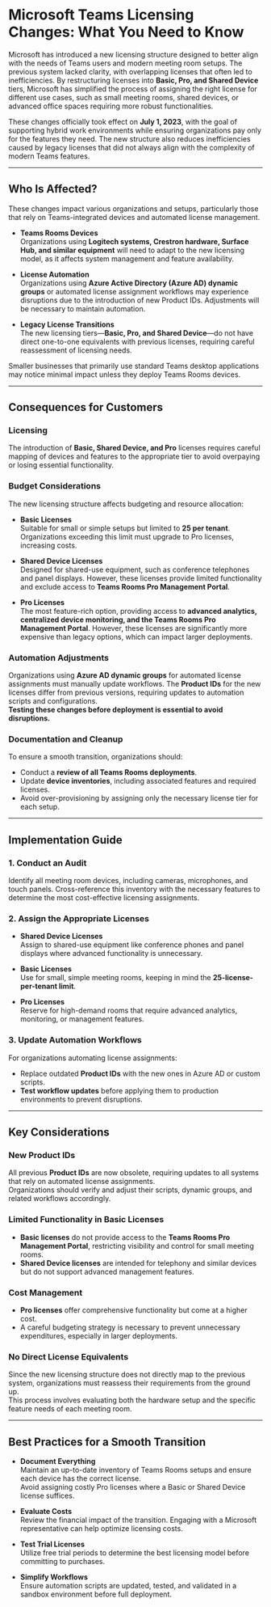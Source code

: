 # Microsoft Teams Licensing Changes: What You Need to Know

Microsoft has introduced a new licensing structure designed to better align with the needs of Teams users and modern meeting room setups. The previous system lacked clarity, with overlapping licenses that often led to inefficiencies. By restructuring licenses into **Basic, Pro, and Shared Device** tiers, Microsoft has simplified the process of assigning the right license for different use cases, such as small meeting rooms, shared devices, or advanced office spaces requiring more robust functionalities.

These changes officially took effect on **July 1, 2023**, with the goal of supporting hybrid work environments while ensuring organizations pay only for the features they need. The new structure also reduces inefficiencies caused by legacy licenses that did not always align with the complexity of modern Teams features.

---

## Who Is Affected?

These changes impact various organizations and setups, particularly those that rely on Teams-integrated devices and automated license management.

- **Teams Rooms Devices**  
  Organizations using **Logitech systems, Crestron hardware, Surface Hub, and similar equipment** will need to adapt to the new licensing model, as it affects system management and feature availability.

- **License Automation**  
  Organizations using **Azure Active Directory (Azure AD) dynamic groups** or automated license assignment workflows may experience disruptions due to the introduction of new Product IDs. Adjustments will be necessary to maintain automation.

- **Legacy License Transitions**  
  The new licensing tiers—**Basic, Pro, and Shared Device**—do not have direct one-to-one equivalents with previous licenses, requiring careful reassessment of licensing needs.

Smaller businesses that primarily use standard Teams desktop applications may notice minimal impact unless they deploy Teams Rooms devices.

---

## Consequences for Customers

### Licensing

The introduction of **Basic, Shared Device, and Pro** licenses requires careful mapping of devices and features to the appropriate tier to avoid overpaying or losing essential functionality.

### Budget Considerations

The new licensing structure affects budgeting and resource allocation:

- **Basic Licenses**  
  Suitable for small or simple setups but limited to **25 per tenant**. Organizations exceeding this limit must upgrade to Pro licenses, increasing costs.

- **Shared Device Licenses**  
  Designed for shared-use equipment, such as conference telephones and panel displays. However, these licenses provide limited functionality and exclude access to **Teams Rooms Pro Management Portal**.

- **Pro Licenses**  
  The most feature-rich option, providing access to **advanced analytics, centralized device monitoring, and the Teams Rooms Pro Management Portal**. However, these licenses are significantly more expensive than legacy options, which can impact larger deployments.

### Automation Adjustments

Organizations using **Azure AD dynamic groups** for automated license assignments must manually update workflows. The **Product IDs** for the new licenses differ from previous versions, requiring updates to automation scripts and configurations.  
**Testing these changes before deployment is essential to avoid disruptions.**

### Documentation and Cleanup

To ensure a smooth transition, organizations should:

- Conduct a **review of all Teams Rooms deployments**.
- Update **device inventories**, including associated features and required licenses.
- Avoid over-provisioning by assigning only the necessary license tier for each setup.

---

## Implementation Guide

### 1. Conduct an Audit

Identify all meeting room devices, including cameras, microphones, and touch panels. Cross-reference this inventory with the necessary features to determine the most cost-effective licensing assignments.

### 2. Assign the Appropriate Licenses

- **Shared Device Licenses**  
  Assign to shared-use equipment like conference phones and panel displays where advanced functionality is unnecessary.

- **Basic Licenses**  
  Use for small, simple meeting rooms, keeping in mind the **25-license-per-tenant limit**.

- **Pro Licenses**  
  Reserve for high-demand rooms that require advanced analytics, monitoring, or management features.

### 3. Update Automation Workflows

For organizations automating license assignments:

- Replace outdated **Product IDs** with the new ones in Azure AD or custom scripts.
- **Test workflow updates** before applying them to production environments to prevent disruptions.

---

## Key Considerations

### New Product IDs

All previous **Product IDs** are now obsolete, requiring updates to all systems that rely on automated license assignments.  
Organizations should verify and adjust their scripts, dynamic groups, and related workflows accordingly.

### Limited Functionality in Basic Licenses

- **Basic licenses** do not provide access to the **Teams Rooms Pro Management Portal**, restricting visibility and control for small meeting rooms.
- **Shared Device licenses** are intended for telephony and similar devices but do not support advanced management features.

### Cost Management

- **Pro licenses** offer comprehensive functionality but come at a higher cost.
- A careful budgeting strategy is necessary to prevent unnecessary expenditures, especially in larger deployments.

### No Direct License Equivalents

Since the new licensing structure does not directly map to the previous system, organizations must reassess their requirements from the ground up.  
This process involves evaluating both the hardware setup and the specific feature needs of each meeting room.

---

## Best Practices for a Smooth Transition

- **Document Everything**  
  Maintain an up-to-date inventory of Teams Rooms setups and ensure each device has the correct license.  
  Avoid assigning costly Pro licenses where a Basic or Shared Device license suffices.

- **Evaluate Costs**  
  Review the financial impact of the transition. Engaging with a Microsoft representative can help optimize licensing costs.

- **Test Trial Licenses**  
  Utilize free trial periods to determine the best licensing model before committing to purchases.

- **Simplify Workflows**  
  Ensure automation scripts are updated, tested, and validated in a sandbox environment before full deployment.

